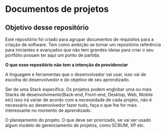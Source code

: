 # Documentos de projetos

## Objetivo desse repositório
Este repositório foi criado para agrupar documentos de requisitos para a criação de software. Tem como ambição se tornar um repositório referência para iniciantes e avançados que não tem grandes ideias para criar o seu portfólio possam ter aqui um ponto de partida. 

**O que esse repositório não tem a intenção de providenciar**

A linguagem e ferramentas que o desenvolvedor vai usar, isso vai de escolha do desenvolvedor e do objetivo de seu aprendizado.

Ser de uma Stack específica. Os projetos podem englobar uma ou mais Stacks de desenvolvimento(Back-end, Front-end, Desktop, Web, Mobile etc) isso irá variar de acordo com a necessidade de cada projeto, não é necessário ao desenvolvedor fazer tudo, faça o que lhe for mais interessante no momento de aprendizado.

O planejamento do projeto. O que deve ser priorizado, se vai ser usado algum modelo de gerenciamento de projetos, como SCRUM, XP etc.